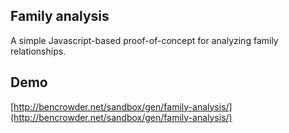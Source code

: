 ## Family analysis

A simple Javascript-based proof-of-concept for analyzing family relationships.

## Demo

[http://bencrowder.net/sandbox/gen/family-analysis/](http://bencrowder.net/sandbox/gen/family-analysis/)

